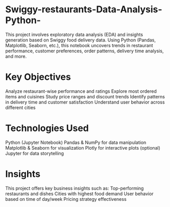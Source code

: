 # Swiggy-restaurants-Data-Analysis-Python-
This project involves exploratory data analysis (EDA) and insights generation based on Swiggy food delivery data. Using Python (Pandas, Matplotlib, Seaborn, etc.), this notebook uncovers trends in restaurant performance, customer preferences, order patterns, delivery time analysis, and more.

#  Key Objectives
Analyze restaurant-wise performance and ratings
Explore most ordered items and cuisines
Study price ranges and discount trends
Identify patterns in delivery time and customer satisfaction
Understand user behavior across different cities

#  Technologies Used
Python (Jupyter Notebook)
Pandas & NumPy for data manipulation
Matplotlib & Seaborn for visualization
Plotly for interactive plots (optional)
Jupyter for data storytelling

#  Insights
This project offers key business insights such as:
Top-performing restaurants and dishes
Cities with highest food demand
User behavior based on time of day/week
Pricing strategy effectiveness


